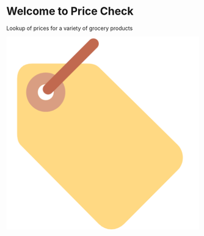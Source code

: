 # Welcome to Price Check

Lookup of prices for a variety of grocery products

![Price Check Logo](/static/favicon.png)
